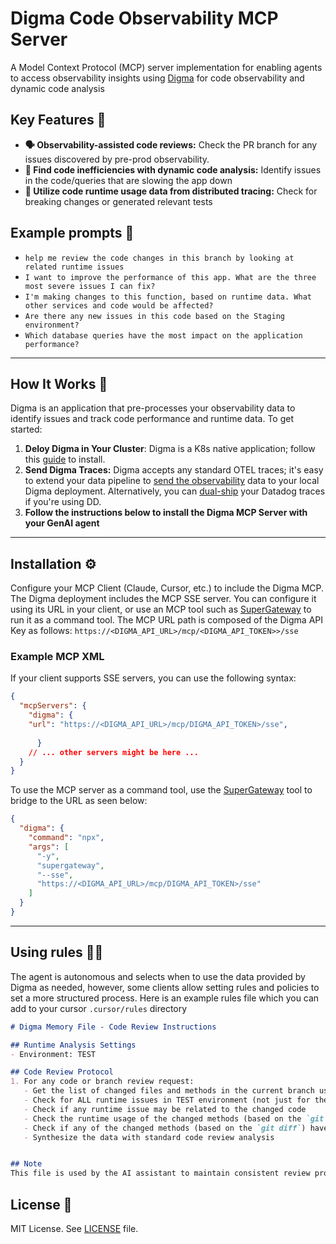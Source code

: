 # Digma Code Observability MCP Server

A Model Context Protocol (MCP) server implementation for enabling agents to access observability insights using [Digma](https://digma.ai) for code observability and dynamic code analysis

## Key Features 🚀

*   **🗣️ Observability-assisted code reviews:** Check the PR branch for any issues discovered by pre-prod observability.
*   **🔎 Find code inefficiencies with dynamic code analysis:** Identify issues in the code/queries that are slowing the app down
*   **🔭 Utilize code runtime usage data from distributed tracing:** Check for breaking changes or generated relevant tests

## Example prompts 💬 

* `help me review the code changes in this branch by looking at related runtime issues`
* `I want to improve the performance of this app. What are the three most severe issues I can fix?`
* `I'm making changes to this function, based on runtime data. What other services and code would be affected?`
* `Are there any new issues in this code based on the Staging environment?`
* `Which database queries have the most impact on the application performance?`

---

## How It Works 🔧

Digma is an application that pre-processes your observability data to identify issues and track code performance and runtime data. 
To get started:
1.  **Deloy Digma in Your Cluster**: Digma is a K8s native application; follow this [guide](https://docs.digma.ai/digma-developer-guide/installation/central-on-prem-install) to install.
2.  **Send Digma Traces:** Digma accepts any standard OTEL traces; it's easy to extend your data pipeline to [send the observability](https://docs.digma.ai/digma-developer-guide/instrumentation/instrumenting-your-code-for-tracing) data to your local Digma deployment. Alternatively, you can [dual-ship](https://docs.digma.ai/digma-developer-guide/instrumentation/sending-data-to-digma-using-the-datadog-agent) your Datadog traces if you're using DD.
3.  **Follow the instructions below to install the Digma MCP Server with your GenAI agent**

---

## Installation ⚙️

Configure your MCP Client (Claude, Cursor, etc.) to include the Digma MCP.
The Digma deployment includes the MCP SSE server. You can configure it using its URL in your client, or use an MCP tool such as [SuperGateway](https://github.com/supercorp-ai/supergateway) to run it as a command tool. 
The MCP URL path is composed of the Digma API Key as follows:
`https://<DIGMA_API_URL>/mcp/<DIGMA_API_TOKEN>>/sse`

### Example MCP XML 

If your client supports SSE servers, you can use the following syntax:

  ```json
  {
    "mcpServers": {
      "digma": {
      "url": "https://<DIGMA_API_URL>/mcp/DIGMA_API_TOKEN>/sse",
     
        }
      // ... other servers might be here ...
    }
  }
```

To use the MCP server as a command tool, use the [SuperGateway](https://github.com/supercorp-ai/supergateway) tool to bridge to the URL as seen below:

  ```json
  {
    "digma": {
      "command": "npx",
      "args": [
        "-y",
        "supergateway",
        "--sse",
        "https://<DIGMA_API_URL>/mcp/DIGMA_API_TOKEN>/sse"
      ]
    }
  }
```

---

## Using rules 👨‍💼

The agent is autonomous and selects when to use the data provided by Digma as needed, however, some clients allow setting rules and policies to set a more structured process.
Here is an example rules file which you can add to your cursor `.cursor/rules` directory
```markdown
# Digma Memory File - Code Review Instructions

## Runtime Analysis Settings
- Environment: TEST

## Code Review Protocol
1. For any code or branch review request:
   - Get the list of changed files and methods in the current branch using `git diff`
   - Check for ALL runtime issues in TEST environment (not just for the method in context)
   - Check if any runtime issue may be related to the changed code
   - Check the runtime usage of the changed methods (based on the `git diff`)
   - Check if any of the changed methods (based on the `git diff`) have a high risk based on their performance impact 
   - Synthesize the data with standard code review analysis


## Note
This file is used by the AI assistant to maintain consistent review protocols across sessions. 
```



## License 📜

MIT License. See [LICENSE](https://www.google.com/url?sa=E&q=https%3A%2F%2Fgithub.com%2Fjustinpbarnett%2Funity-mcp%2Fblob%2Fmaster%2FLICENSE) file.

